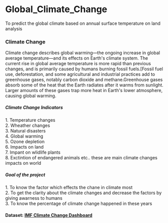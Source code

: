 <h1> Global_Climate_Change</h1>
To predict the global climate based on annual surface temperature on land analysis

<h3>Climate Change</h3>
<p>
Climate change describes global warming—the ongoing increase in global average temperature—and its effects on Earth's climate system. The current rise in global average temperature is more rapid than previous changes, and is primarily caused by humans burning fossil fuels.[Fossil fuel use, deforestation, and some agricultural and industrial practices add to greenhouse gases, notably carbon dioxide and methane.Greenhouse gases absorb some of the heat that the Earth radiates after it warms from sunlight. Larger amounts of these gases trap more heat in Earth's lower atmosphere, causing global warming.
</p>

<h5>Climate Change Indicators</h5>
<p>1. Temperature changes<br>
   2. Wheather changes<br>
   3. Natural disasters<br>
   4. Global warming<br>
   5. Ozone depletion<br>
   6. Impacts on land<br>
   7. Impant on wlidlife plants<br>
   8. Exctintion of endangered animals etc.. these are main climate changes impacts on world  
</p>

<h5>Goal of the project</h5>
<p>1. To know the factor which effects the chane in climate most<br>
   2. To get the clarity about the climate changes and decrease the factors by giving awarness to humans<br>
   3. To know the percentage of climate change happened in these years
</p>

<h4>Dataset: <a href="https://climatedata.imf.org/pages/climatechange-data">IMF Climate Change Dashboard</a></h4>
